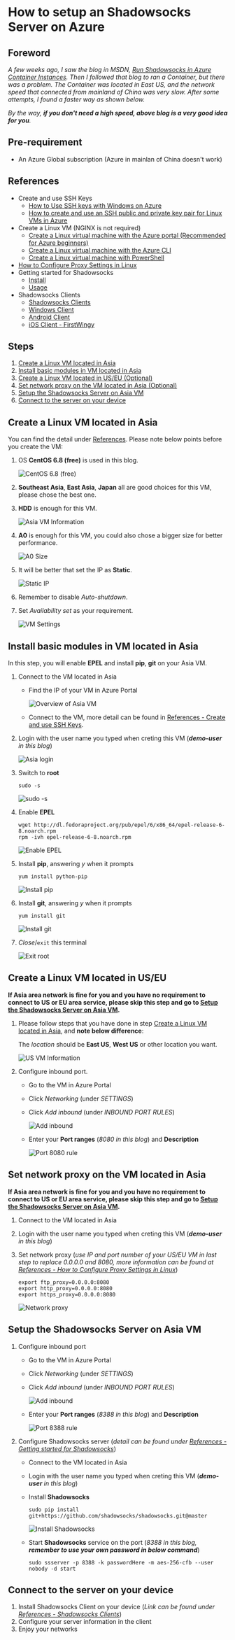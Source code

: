 # How to setup an Shadowsocks Server on Azure

## Foreword
*A few weeks ago, I saw the blog in MSDN, [Run Shadowsocks in Azure Container Instances](https://blogs.msdn.microsoft.com/zhiliang_xus_blog/2018/01/04/run-shadowsocks-in-azure-container-instances/). Then I followed that blog to ran a Container, but there was a problem. The Container was located in East US, and the network speed that connected from mainland of China was very slow. After some attempts, I found a faster way as shown below.*

*By the way, __if you don't need a high speed, above blog is a very good idea for you__.*

## Pre-requirement
- An Azure Global subscription (Azure in mainlan of China doesn't work)

## References
- Create and use SSH Keys
    - [How to Use SSH keys with Windows on Azure](https://docs.microsoft.com/en-us/azure/virtual-machines/linux/ssh-from-windows)
    - [How to create and use an SSH public and private key pair for Linux VMs in Azure](https://docs.microsoft.com/en-us/azure/virtual-machines/linux/mac-create-ssh-keys?toc=%2fazure%2fvirtual-machines%2flinux%2ftoc.json)
- Create a Linux VM (NGINX is not required)
    - [Create a Linux virtual machine with the Azure portal (Recommended for Azure beginners)](https://docs.microsoft.com/en-us/azure/virtual-machines/linux/quick-create-portal)
    - [Create a Linux virtual machine with the Azure CLI](https://docs.microsoft.com/en-us/azure/virtual-machines/linux/quick-create-cli)
    - [Create a Linux virtual machine with PowerShell](https://docs.microsoft.com/en-us/azure/virtual-machines/linux/quick-create-powershell)
- [How to Configure Proxy Settings in Linux](https://justintung.com/2013/04/25/how-to-configure-proxy-settings-in-linux/)
- Getting started for Shadowsocks
    - [Install](https://github.com/shadowsocks/shadowsocks/blob/master/README.md#install)
    - [Usage](https://github.com/shadowsocks/shadowsocks/blob/master/README.md#usage)
- Shadowsocks Clients
    - [Shadowsocks Clients](https://shadowsocks.org/en/download/clients.html)
    - [Windows Client](https://github.com/shadowsocks/shadowsocks-windows/releases)
    - [Android Client](https://github.com/shadowsocks/shadowsocks-android/releases)
    - [iOS Client - FirstWingy](https://itunes.apple.com/cn/app/firstwingy/id1316416848?mt=8)

## Steps
1. [Create a Linux VM located in Asia](#create-a-linux-vm-located-in-asia)
2. [Install basic modules in VM located in Asia](#install-basic-modules-in-vm-located-in-asia)
3. [Create a Linux VM located in US/EU (Optional)](#create-a-linux-vm-located-in-useu)
4. [Set network proxy on the VM located in Asia (Optional)](#set-network-proxy-on-the-vm-located-in-asia)
5. [Setup the Shadowsocks Server on Asia VM](#setup-the-shadowsocks-server-on-asia-vm)
6. [Connect to the server on your device](#connect-to-the-server-on-your-device)

## Create a Linux VM located in Asia
You can find the detail under [References](#references). Please note below points before you create the VM:

1. OS __CentOS 6.8 (free)__ is used in this blog.

    ![CentOS 6.8 (free)](images/CentOS-6-8-free.png)

2. __Southeast Asia__, __East Asia__, __Japan__ all are good choices for this VM, please chose the best one.
3. __HDD__ is enough for this VM.

    ![Asia VM Information](images/info-southeast-asia.png)

4. __A0__ is enough for this VM, you could also chose a bigger size for better performance.

    ![A0 Size](images/size-a0.png)

5. It will be better that set the IP as __Static__.

    ![Static IP](images/ip-static.png)

6. Remember to disable *Auto-shutdown*.

7. Set *Availability set* as your requirement.

    ![VM Settings](images/vm-settings.png)

## Install basic modules in VM located in Asia
In this step, you will enable __EPEL__ and install __pip__, __git__ on your Asia VM.

1. Connect to the VM located in Asia
    - Find the IP of your VM in Azure Portal

        ![Overview of Asia VM](images/overview-southeast-asia.png)
    - Connect to the VM, more detail can be found in [References - Create and use SSH Keys](#references).

2. Login with the user name you typed when creting this VM (*__demo-user__ in this blog*)

    ![Asia login](images/login-asia.png)

3. Switch to __root__
    ```shell
    sudo -s
    ```
    
    ![sudo -s](images/sudo-s.png)

4. Enable __EPEL__
    ```shell
    wget http://dl.fedoraproject.org/pub/epel/6/x86_64/epel-release-6-8.noarch.rpm
    rpm -ivh epel-release-6-8.noarch.rpm
    ```
    ![Enable EPEL](images/enable-epel.png)

5. Install __pip__, answering *y* when it prompts
    ```shell
    yum install python-pip
    ```
    ![Install pip](images/install-pip.png)

6. Install __git__, answering *y* when it prompts
    ```shell
    yum install git
    ```
    ![Install git](images/install-git.png)

7. *Close*/`exit` this terminal

    ![Exit root](images/exit-root.png)

## Create a Linux VM located in US/EU
__If Asia area network is fine for you and you have no requirement to connect to US or EU area service, please skip this step and go to [Setup the Shadowsocks Server on Asia VM](#setup-the-shadowsocks-server-on-asia-vm).__

1. Please follow steps that you have done in step [Create a Linux VM located in Asia](#create-a-linux-vm-located-in-asia), and __note below difference__:

    The *location* should be __East US__, __West US__ or other location you want.

    ![US VM Information](images/info-us.png)

2. Configure inbound port. 
    - Go to the VM in Azure Portal    
    - Click *Networking* (under *SETTINGS*)
    - Click *Add inbound* (under *INBOUND PORT RULES*)

        ![Add inbound](images/add-inbound-port.png)
    - Enter your __Port ranges__ (*8080 in this blog*) and __Description__

        ![Port 8080 rule](images/8080-port.png)

## Set network proxy on the VM located in Asia
__If Asia area network is fine for you and you have no requirement to connect to US or EU area service, please skip this step and go to [Setup the Shadowsocks Server on Asia VM](#setup-the-shadowsocks-server-on-asia-vm).__

1. Connect to the VM located in Asia
2. Login with the user name you typed when creting this VM (*__demo-user__ in this blog*)
3. Set network proxy (*use IP and port number of your US/EU VM in last step to replace 0.0.0.0 and 8080, more information can be found at [References - How to Configure Proxy Settings in Linux](#references)*)
    ```shell
    export ftp_proxy=0.0.0.0:8080
    export http_proxy=0.0.0.0:8080
    export https_proxy=0.0.0.0:8080
    ```

    ![Network proxy](images/network-proxy-asia.png)

## Setup the Shadowsocks Server on Asia VM
1. Configure inbound port
    - Go to the VM in Azure Portal
    - Click *Networking* (under *SETTINGS*)
    - Click *Add inbound* (under *INBOUND PORT RULES*)

        ![Add inbound](images/add-inbound-port.png)
    - Enter your __Port ranges__ (*8388 in this blog*) and __Description__

        ![Port 8388 rule](images/8388-port.png)
2. Configure Shadowsocks server (*detail can be found under [References - Getting started for Shadowsocks](#references)*)
    - Connect to the VM located in Asia
    - Login with the user name you typed when creting this VM (*__demo-user__ in this blog*)
    - Install __Shadowsocks__
        ```shell
        sudo pip install git+https://github.com/shadowsocks/shadowsocks.git@master
        ```

        ![Install Shadowsocks](images/install-ss.png)
    - Start __Shadowsocks__ service on the port (*8388 in this blog, __remember to use your own password in below command__*)
        ```shell
        sudo ssserver -p 8388 -k passwordHere -m aes-256-cfb --user nobody -d start
        ```
    
## Connect to the server on your device
1. Install Shadowsocks Client on your device (*Link can be found under [References - Shadowsocks Clients](#references)*)
2. Configure your server information in the client
3. Enjoy your networks
